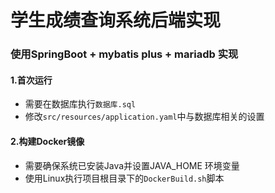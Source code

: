 # 学生成绩查询系统后端实现

### 使用SpringBoot + mybatis plus + mariadb 实现

#### 1.首次运行

- 需要在数据库执行`数据库.sql`
- 修改`src/resources/application.yaml`中与数据库相关的设置

#### 2.构建Docker镜像

- 需要确保系统已安装Java并设置JAVA_HOME 环境变量
- 使用Linux执行项目根目录下的`DockerBuild.sh`脚本